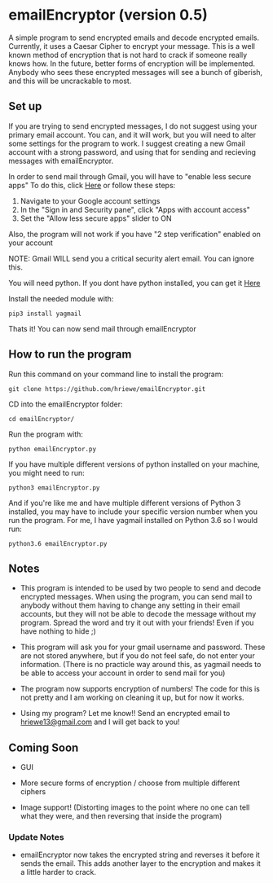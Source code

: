 # emailEncryptor (version 0.5)
A simple program to send encrypted emails and decode encrypted emails.
Currently, it uses a Caesar Cipher to encrypt your message. This is a well known method of
encryption that is not hard to crack if someone really knows how. In the future, better forms
of encryption will be implemented.
Anybody who sees these encrypted messages will see a bunch of giberish, and this will be uncrackable
to most.

## Set up
If you are trying to send encrypted messages, I do not suggest using your primary email account.
You can, and it will work, but you will need to alter some settings for the program to work.
I suggest creating a new Gmail account with a strong password, and using that for sending and
recieving messages with emailEncryptor.

In order to send mail through Gmail, you will have to "enable less secure apps"
To do this, click [Here](https://www.google.com/settings/security/lesssecureapps) or follow these steps:
1. Navigate to your Google account settings
2. In the "Sign in and Security pane", click "Apps with account access"
3. Set the "Allow less secure apps" slider to ON

Also, the program will not work if you have "2 step verification" enabled on your account

NOTE: Gmail WILL send you a critical security alert email. You can ignore this.

You will need python.
If you dont have python installed, you can get it [Here](https://www.python.org/downloads/)

Install the needed module with:

`pip3 install yagmail`

Thats it! You can now send mail through emailEncryptor

## How to run the program

Run this command on your command line to install the program:

`git clone https://github.com/hriewe/emailEncryptor.git`

CD into the emailEncryptor folder:

`cd emailEncryptor/`

Run the program with:

`python emailEncryptor.py`

If you have multiple different versions of python installed on your machine, you might need to run:

`python3 emailEncryptor.py`

And if you're like me and have multiple different versions of Python 3 installed, you may have to include
your specific version number when you run the program. For me, I have yagmail installed on Python 3.6 so I would run:

`python3.6 emailEncryptor.py`

## Notes
* This program is intended to be used by two people to send and decode encrypted messages. When using the program, you can
send mail to anybody without them having to change any setting in their email accounts, but they will not be able to decode
the message without my program. Spread the word and try it out with your friends! Even if you have nothing to hide ;)

* This program will ask you for your gmail username and password. These are not stored anywhere, but if
you do not feel safe, do not enter your information. (There is no practicle way around this, as yagmail needs to be
able to access your account in order to send mail for you)

* The program now supports encryption of numbers! The code for this is not pretty and I am working on cleaning it up, but for now it works.

* Using my program? Let me know!! Send an encrypted email to hriewe13@gmail.com and I will get back to you! 

## Coming Soon
* GUI

* More secure forms of encryption / choose from multiple different ciphers

* Image support! (Distorting images to the point where no one can tell what they were, and then reversing that inside the program)

### Update Notes
* emailEncryptor now takes the encrypted string and reverses it before it sends the email. This adds another layer to the encryption and makes it a little harder to crack.

